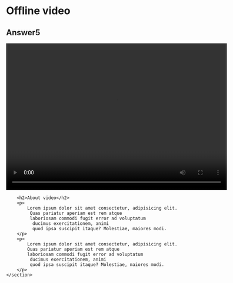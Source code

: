 <!DOCTYPE html>
<html lang="en">
<head>
    <meta charset="UTF-8">
    <meta name="viewport" content="width=device-width, initial-scale=1.0">
    <title>About section with Video</title>
</head>
<body>
    <h1>Offline video</h1>
    <h2>Answer5</h2>
    <section id="about">
        <video width="600" height="400" controls>
            <source src="7964861-uhd_2160_3840_30fps.mp4">
        </video>

        <h2>About video</h2>
        <p>
            Lorem ipsum dolor sit amet consectetur, adipisicing elit.
             Quas pariatur aperiam est rem atque 
             laboriosam commodi fugit error ad voluptatum
              ducimus exercitationem, animi 
              quod ipsa suscipit itaque? Molestiae, maiores modi.
        </p>
        <p>
            Lorem ipsum dolor sit amet consectetur, adipisicing elit.
            Quas pariatur aperiam est rem atque 
            laboriosam commodi fugit error ad voluptatum
             ducimus exercitationem, animi 
             quod ipsa suscipit itaque? Molestiae, maiores modi.  
        </p>
    </section>
</body>
</html>
